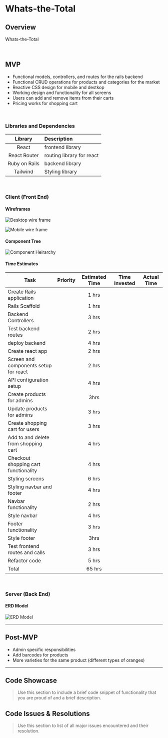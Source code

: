 # Whats-the-Total

## Overview

Whats-the-Total

<br>

## MVP

- Functional models, controllers, and routes for the rails backend
- Functional CRUD operations for products and categories for the market
- Reactive CSS design for mobile and destkop
- Working design and functionality for all screens
- Users can add and remove items from their carts
- Pricing works for shopping cart

<br>

### Libraries and Dependencies

|    Library    | Description               |
| :-----------: | :------------------------ |
|     React     | frontend library          |
| React Router  | routing library for react |
| Ruby on Rails | backend library           |
|   Tailwind    | Styling library           |

<br>

### Client (Front End)

#### Wireframes

![Desktop wire frame](./images/Desktop.png)

![Mobile wire frame](./images/Mobile.png)

#### Component Tree

![Component Heirarchy](images/Component-Heirarchy.png)

#### Time Estimates

| Task                                  | Priority | Estimated Time | Time Invested | Actual Time |
| ------------------------------------- | :------: | :------------: | :-----------: | :---------: |
| Create Rails application              |          |     1 hrs      |               |             |
| Rails Scaffold                        |          |     1 hrs      |               |             |
| Backend Controllers                   |          |     3 hrs      |               |             |
| Test backend routes                   |          |     2 hrs      |               |             |
| deploy backend                        |          |     4 hrs      |               |             |
| Create react app                      |          |     2 hrs      |               |             |
| Screen and components setup for react |          |     2 hrs      |               |             |
| API configuration setup               |          |     4 hrs      |               |             |
| Create products for admins            |          |      3hrs      |               |             |
| Update products for admins            |          |     3 hrs      |               |             |
| Create shopping cart for users        |          |     3 hrs      |               |             |
| Add to and delete from shopping cart  |          |     4 hrs      |               |             |
| Checkout shopping cart functionality  |          |     4 hrs      |               |             |
| Styling screens                       |          |     6 hrs      |               |             |
| Styling navbar and footer             |          |     4 hrs      |               |             |
| Navbar functionality                  |          |     2 hrs      |               |             |
| Style navbar                          |          |     4 hrs      |               |             |
| Footer functionality                  |          |     3 hrs      |               |             |
| Style footer                          |          |      3hrs      |               |             |
| Test frontend routes and calls        |          |     3 hrs      |               |             |
| Refactor code                         |          |     5 hrs      |               |             |
| Total                                 |          |     65 hrs     |               |             |

<br>

### Server (Back End)

#### ERD Model

![ERD Model](./images/ERD.png)

---

## Post-MVP

- Admin specific responsibilities
- Add barcodes for products
- More varieties for the same product (different types of oranges)

---

## Code Showcase

> Use this section to include a brief code snippet of functionality that you are proud of and a brief description.

## Code Issues & Resolutions

> Use this section to list of all major issues encountered and their resolution.
